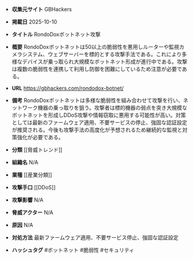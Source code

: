 - **収集元サイト**
GBHackers

- **掲載日**
2025-10-10

- **タイトル**
RondoDoxボットネット攻撃

- **概要**
RondoDoxボットネットは50以上の脆弱性を悪用しルーターや監視カメラシステム、ウェブサーバーを標的とする攻撃手法である。これにより多様なデバイスが乗っ取られ大規模なボットネット形成が進行中である。攻撃は複数の脆弱性を連携して利用し防御を困難にしているため注意が必要である。

- **URL**
https://gbhackers.com/rondodox-botnet/

- **備考**
RondoDoxボットネットは多様な脆弱性を組み合わせて攻撃を行い、ネットワーク機器の乗っ取りを狙う。攻撃者は標的機器の弱点を突き大規模なボットネットを形成しDDoS攻撃や情報窃取に悪用する可能性が高い。対策としては最新のファームウェア適用、不要サービスの停止、強固な認証設定が推奨される。今後も攻撃手法の高度化が予想されるため継続的な監視と対策強化が必要である。

- **分類**
[[脅威トレンド]]

- **組織名**
N/A

- **業種**
[[産業分類]]

- **攻撃手口**
[[DDoS]]

- **攻撃影響**
N/A

- **脅威アクター**
N/A

- **原因**
N/A

- **対処方法**
最新ファームウェア適用、不要サービス停止、強固な認証設定

- **ハッシュタグ**
#ボットネット #脆弱性 #セキュリティ
